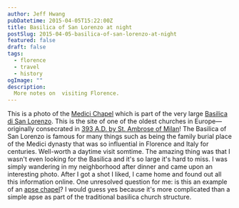 ```yaml
---
author: Jeff Hwang
pubDatetime: 2015-04-05T15:22:00Z
title: Basilica of San Lorenzo at night
postSlug: 2015-04-05-basilica-of-san-lorenzo-at-night
featured: false
draft: false
tags:
  - florence
  - travel
  - history
ogImage: ""
description:
  More notes on  visiting Florence.
---
```

This is a photo of the [Medici Chapel](http://www.museumsinflorence.com/musei/Medici_chapels.html) which is part of the very large [Basilica di San Lorenzo](http://en.wikipedia.org/wiki/Basilica_of_San_Lorenzo,_Florence). This is the site of one of the oldest churches in Europe—originally consecrated in [393 A.D. by St. Ambrose of Milan](http://www.florenceholidays.com/florence-vacation-churches-basilica_of_san_lorenzo.html)! The Basilica of San Lorenzo is famous for many things such as being the family burial place of the Medici dynasty that was so influential in Florence and Italy for centuries. Well-worth a daytime visit somtime. The amazing thing was that I wasn't even looking for the Basilica and it's so large it's hard to miss. I was simply wandering in my neighborhood after dinner and came upon an interesting photo. After I got a shot I liked, I came home and found out all this information online. One unresolved question for me: is this an example of an [apse chapel](http://en.wikipedia.org/wiki/Apse_chapel)? I would guess yes because it's more complicated than a simple apse as part of the traditional basilica church structure.
